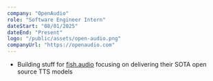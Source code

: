 ```yaml
---
company: "OpenAudio"
role: "Software Engineer Intern"
dateStart: "08/01/2025"
dateEnd: "Present"
logo: "/public/assets/open-audio.png"
companyUrl: "https://openaudio.com"
---
```


- Building stuff for [fish.audio](https://fish.audio) focusing on delivering their SOTA open source TTS models